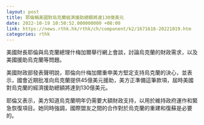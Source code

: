 ```yaml
---
layout: post
title: 耶倫稱美國對烏克蘭經濟援助總額將達130億美元
date: 2022-10-19 10:50:52.000000000 +08:00
link: https://news.rthk.hk/rthk/ch/component/k2/1671618-20221019.htm
categories: rthk
---
```


美國財長耶倫與烏克蘭總理什梅加爾舉行網上會談，討論烏克蘭的財政需求，以及美國援助烏克蘭等問題。 
 
美國財政部發表聲明說，耶倫向什梅加爾重申美方堅定支持烏克蘭的決心，並表示，國會近期批准向烏克蘭提供45億美元援助，美方正準備這筆款項，屆時美國對烏克蘭的經濟援助總額將達到130億美元。
 
耶倫又表示，美方知道烏克蘭明年仍需要大額財政支持，以用於維持政府運作和緊急恢復項目。她同時強調，國際盟友之間的合作對於烏克蘭的重建和復蘇是必要的。
